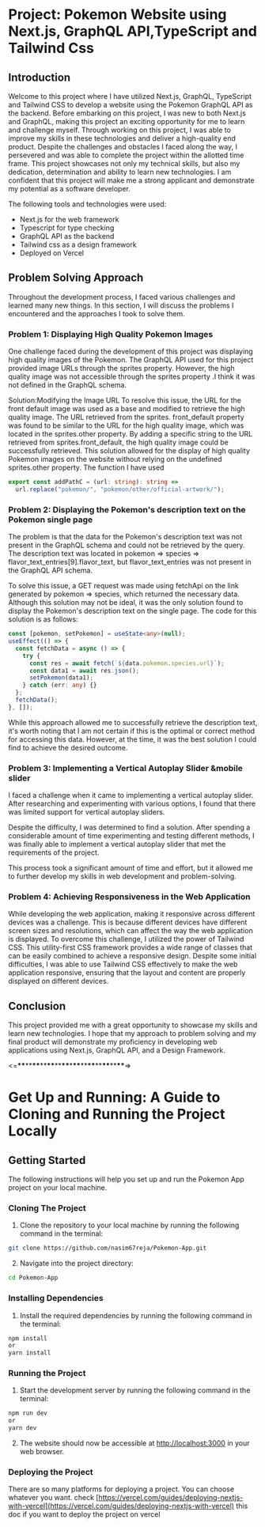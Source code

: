 # Project: Pokemon Website using Next.js, GraphQL API,TypeScript and Tailwind Css

## Introduction

Welcome to this project where I have utilized Next.js, GraphQL, TypeScript and Tailwind CSS to develop a website using the Pokemon GraphQL API as the backend.
Before embarking on this project, I was new to both Next.js and GraphQL, making this project an exciting opportunity for me to learn and challenge myself.
Through working on this project, I was able to improve my skills in these technologies and deliver a high-quality end product.
Despite the challenges and obstacles I faced along the way, I persevered and was able to complete the project within the allotted time frame.
This project showcases not only my technical skills, but also my dedication, determination and ability to learn new technologies.
I am confident that this project will make me a strong applicant and demonstrate my potential as a software developer.

The following tools and technologies were used:

- Next.js for the web framework
- Typescript for type checking
- GraphQL API as the backend
- Tailwind css as a design framework
- Deployed on Vercel

## Problem Solving Approach

Throughout the development process, I faced various challenges and learned many new things. In this section, I will discuss the problems I encountered and the approaches I took to solve them.

### Problem 1: Displaying High Quality Pokemon Images

One challenge faced during the development of this project was displaying high quality images of the Pokemon. The GraphQL API used for this project provided image URLs through the sprites property. However, the high quality image was not accessible through the sprites property .I think it was not defined in the GraphQL schema.

Solution:Modifying the Image URL
To resolve this issue, the URL for the front default image was used as a base and modified to retrieve the high quality image. The URL retrieved from the sprites.
front_default property was found to be similar to the URL for the high quality image, which was located in the sprites.other property.
By adding a specific string to the URL retrieved from sprites.front_default, the high quality image could be successfully retrieved.
This solution allowed for the display of high quality Pokemon images on the website without relying on the undefined sprites.other property.
The function I have used

```ts
export const addPathC = (url: string): string =>
  url.replace("pokemon/", "pokemon/other/official-artwork/");
```

### Problem 2: Displaying the Pokemon's description text on the Pokemon single page

The problem is that the data for the Pokemon's description text was not present in the GraphQL schema and could not be retrieved by the query. The description text was located in pokemon => species => flavor_text_entries[9].flavor_text, but flavor_text_entries was not present in the GraphQL API schema.

To solve this issue, a GET request was made using fetchApi on the link generated by pokemon => species, which returned the necessary data. Although this solution may not be ideal, it was the only solution found to display the Pokemon's description text on the single page. The code for this solution is as follows:

```ts
const [pokemon, setPokemon] = useState<any>(null);
useEffect(() => {
  const fetchData = async () => {
    try {
      const res = await fetch(`${data.pokemon.species.url}`);
      const data1 = await res.json();
      setPokemon(data1);
    } catch (err: any) {}
  };
  fetchData();
}, []);
```

While this approach allowed me to successfully retrieve the description text, it's worth noting that I am not certain if this is the optimal or correct method for accessing this data.
However, at the time, it was the best solution I could find to achieve the desired outcome.

### Problem 3: Implementing a Vertical Autoplay Slider &mobile slider

I faced a challenge when it came to implementing a vertical autoplay slider. After researching and experimenting with various options, I found that there was limited support for vertical autoplay sliders.

Despite the difficulty, I was determined to find a solution. After spending a considerable amount of time experimenting and testing different methods, I was finally able to implement a vertical autoplay slider that met the requirements of the project.

This process took a significant amount of time and effort, but it allowed me to further develop my skills in web development and problem-solving.

### Problem 4: Achieving Responsiveness in the Web Application

While developing the web application, making it responsive across different devices was a challenge. This is because different devices have different screen sizes and resolutions, which can affect the way the web application is displayed.
To overcome this challenge, I utilized the power of Tailwind CSS. This utility-first CSS framework provides a wide range of classes that can be easily combined to achieve a responsive design. Despite some initial difficulties,
I was able to use Tailwind CSS effectively to make the web application responsive, ensuring that the layout and content are properly displayed on different devices.

## Conclusion

This project provided me with a great opportunity to showcase my skills and learn new technologies. I hope that my approach to problem solving and my final product will demonstrate my proficiency in developing web applications using Next.js, GraphQL API, and a Design Framework.

<=**\*\***\*\***\*\***\*\***\*\***\*\***\*\***\***\*\***\*\***\*\***\*\***\*\***\*\***\*\***=>

# Get Up and Running: A Guide to Cloning and Running the Project Locally

## Getting Started

The following instructions will help you set up and run the Pokemon App project on your local machine.

### Cloning The Project

1. Clone the repository to your local machine by running the following command in the terminal:

```bash
git clone https://github.com/nasim67reja/Pokemon-App.git
```

2. Navigate into the project directory:

```bash
cd Pokemon-App
```

### Installing Dependencies

1. Install the required dependencies by running the following command in the terminal:

```bash
npm install
or
yarn install
```

### Running the Project

1. Start the development server by running the following command in the terminal:

```bash
npm run dev
or
yarn dev
```

2. The website should now be accessible at [http://localhost:3000](http://localhost:3000) in your web browser.

### Deploying the Project

There are so many platforms for deploying a project. You can choose whatever you want. check [https://vercel.com/guides/deploying-nextjs-with-vercel](https://vercel.com/guides/deploying-nextjs-with-vercel) this doc if you want to deploy the project on vercel
